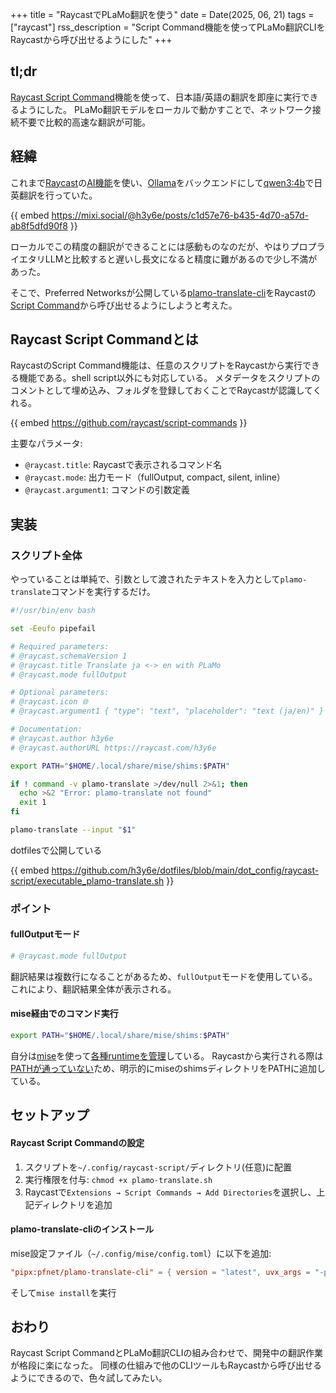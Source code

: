 +++
title = "RaycastでPLaMo翻訳を使う"
date = Date(2025, 06, 21)
tags = ["raycast"]
rss_description = "Script Command機能を使ってPLaMo翻訳CLIをRaycastから呼び出せるようにした"
+++

## tl;dr

[Raycast Script Command](https://github.com/raycast/script-commands)機能を使って、日本語/英語の翻訳を即座に実行できるようにした。
PLaMo翻訳モデルをローカルで動かすことで、ネットワーク接続不要で比較的高速な翻訳が可能。

## 経緯

これまで[Raycast](https://www.raycast.com/)の[AI機能](https://manual.raycast.com/ai)を使い、[Ollama](https://ollama.com/)をバックエンドにして[qwen3:4b](https://ollama.com/library/qwen3)で日英翻訳を行っていた。

{{ embed https://mixi.social/@h3y6e/posts/c1d57e76-b435-4d70-a57d-ab8f5dfd90f8 }}

ローカルでこの精度の翻訳ができることには感動ものなのだが、やはりプロプライエタリLLMと比較すると遅いし長文になると精度に難があるので少し不満があった。

そこで、Preferred Networksが公開している[plamo-translate-cli](https://github.com/pfnet/plamo-translate-cli)をRaycastの[Script Command](https://www.raycast.com/blog/getting-started-with-script-commands)から呼び出せるようにしようと考えた。

## Raycast Script Commandとは

RaycastのScript Command機能は、任意のスクリプトをRaycastから実行できる機能である。shell script以外にも対応している。
メタデータをスクリプトのコメントとして埋め込み、フォルダを登録しておくことでRaycastが認識してくれる。

{{ embed https://github.com/raycast/script-commands }}

主要なパラメータ: 
- `@raycast.title`: Raycastで表示されるコマンド名
- `@raycast.mode`: 出力モード（fullOutput, compact, silent, inline）
- `@raycast.argument1`: コマンドの引数定義

## 実装

### スクリプト全体

やっていることは単純で、引数として渡されたテキストを入力として`plamo-translate`コマンドを実行するだけ。

```bash
#!/usr/bin/env bash

set -Eeufo pipefail

# Required parameters:
# @raycast.schemaVersion 1
# @raycast.title Translate ja <-> en with PLaMo
# @raycast.mode fullOutput

# Optional parameters:
# @raycast.icon 🌐
# @raycast.argument1 { "type": "text", "placeholder": "text (ja/en)" }

# Documentation:
# @raycast.author h3y6e
# @raycast.authorURL https://raycast.com/h3y6e

export PATH="$HOME/.local/share/mise/shims:$PATH"

if ! command -v plamo-translate >/dev/null 2>&1; then
  echo >&2 "Error: plamo-translate not found"
  exit 1
fi

plamo-translate --input "$1"
```

dotfilesで公開している

{{ embed https://github.com/h3y6e/dotfiles/blob/main/dot_config/raycast-script/executable_plamo-translate.sh }}

### ポイント

#### fullOutputモード

```bash
# @raycast.mode fullOutput
```

翻訳結果は複数行になることがあるため、`fullOutput`モードを使用している。これにより、翻訳結果全体が表示される。

#### mise経由でのコマンド実行

```bash
export PATH="$HOME/.local/share/mise/shims:$PATH"
```

自分は[mise](https://mise.jdx.dev/)を使って[各種runtimeを管理](https://github.com/h3y6e/dotfiles/blob/main/dot_config/mise/config.toml)している。
Raycastから実行される際は[PATHが通っていない](https://github.com/raycast/script-commands#troubleshooting-and-faqs)ため、明示的にmiseのshimsディレクトリをPATHに追加している。

## セットアップ

#### Raycast Script Commandの設定
  1. スクリプトを`~/.config/raycast-script/`ディレクトリ(任意)に配置
  2. 実行権限を付与: `chmod +x plamo-translate.sh`
  3. Raycastで`Extensions → Script Commands → Add Directories`を選択し、上記ディレクトリを追加

#### plamo-translate-cliのインストール
mise設定ファイル（`~/.config/mise/config.toml`）に以下を追加: 
```toml
"pipx:pfnet/plamo-translate-cli" = { version = "latest", uvx_args = "-p 3.12" }
```
そして`mise install`を実行

## おわり

Raycast Script CommandとPLaMo翻訳CLIの組み合わせで、開発中の翻訳作業が格段に楽になった。
同様の仕組みで他のCLIツールもRaycastから呼び出せるようにできるので、色々試してみたい。
